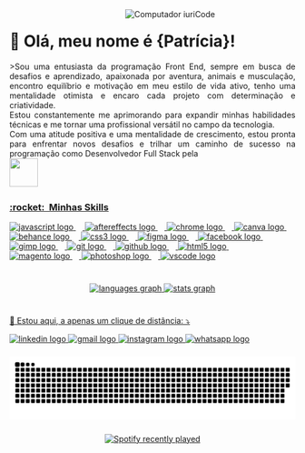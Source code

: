 <img src="https://raw.githubusercontent.com/MicaelliMedeiros/micaellimedeiros/master/image/computer-illustration.png" min-width="300px" max-width="300px" width="300px" align="right" alt="Computador iuriCode">

<h1>💜 Olá, meu nome é <strong>{Patrícia}!</strong></h1>
<p align="justify">
>Sou uma entusiasta da programação Front End, sempre em busca de desafios e aprendizado, apaixonada por aventura, animais e musculação, encontro equilíbrio e motivação em meu estilo de vida ativo, tenho uma mentalidade otimista e encaro cada projeto com determinação e criatividade. <br>Estou constantemente me aprimorando para expandir minhas habilidades técnicas e me tornar uma profissional versátil no campo da tecnologia. <br>Com uma atitude positiva e uma mentalidade de crescimento, estou pronta para enfrentar novos desafios e trilhar um caminho de sucesso na programação como Desenvolvedor Full Stack pela <br><a href="https://api.whatsapp.com/send/?phone=551151979923&text=Ol%C3%A1%2C+tenho+interesse+em+virar+s%C3%B3cio+do+DevClub&type=phone_number&app_absent=0" target="_blank"><img src="https://cdn.areademembros.com/files/instancia_731//image/cDo7aKpDpEAkLRPHuYlAXdFmHtYyjPljSjUIZgu6.png" height="50" width="50">
</p>
 <h3> :rocket: &nbsp;Minhas Skills </h3>
<p align="justify">
 <div align="left">
  <img src="https://cdn.jsdelivr.net/gh/devicons/devicon/icons/javascript/javascript-original.svg" height="20" alt="javascript logo"  />
  <img width="12" />
  <img src="https://cdn.jsdelivr.net/gh/devicons/devicon/icons/aftereffects/aftereffects-original.svg" height="20" alt="aftereffects logo"  />
  <img width="12" />
  <img src="https://cdn.jsdelivr.net/gh/devicons/devicon/icons/chrome/chrome-original.svg" height="20" alt="chrome logo"  />
  <img width="12" />
  <img src="https://cdn.jsdelivr.net/gh/devicons/devicon/icons/canva/canva-original.svg" height="20" alt="canva logo"  />
  <img width="12" />
  <img src="https://cdn.jsdelivr.net/gh/devicons/devicon/icons/behance/behance-original.svg" height="20" alt="behance logo"  />
  <img width="12" />
  <img src="https://cdn.jsdelivr.net/gh/devicons/devicon/icons/css3/css3-original.svg" height="20" alt="css3 logo"  />
  <img width="12" />
  <img src="https://cdn.jsdelivr.net/gh/devicons/devicon/icons/figma/figma-original.svg" height="20" alt="figma logo"  />
  <img width="12" />
  <img src="https://cdn.jsdelivr.net/gh/devicons/devicon/icons/facebook/facebook-original.svg" height="20" alt="facebook logo"  />
  <img width="12" />
  <img src="https://cdn.jsdelivr.net/gh/devicons/devicon/icons/gimp/gimp-original.svg" height="20" alt="gimp logo"  />
  <img width="12" />
  <img src="https://cdn.jsdelivr.net/gh/devicons/devicon/icons/git/git-original.svg" height="20" alt="git logo"  />
  <img width="12" />
  <img src="https://cdn.jsdelivr.net/gh/devicons/devicon/icons/github/github-original.svg" height="20" alt="github logo"  />
  <img width="12" />
  <img src="https://cdn.jsdelivr.net/gh/devicons/devicon/icons/html5/html5-original.svg" height="20" alt="html5 logo"  />
  <img width="12" />
  <img src="https://cdn.jsdelivr.net/gh/devicons/devicon/icons/magento/magento-original.svg" height="20" alt="magento logo"  />
  <img width="12" />
  <img src="https://cdn.jsdelivr.net/gh/devicons/devicon/icons/photoshop/photoshop-plain.svg" height="20" alt="photoshop logo"  />
  <img width="12" />
  <img src="https://cdn.jsdelivr.net/gh/devicons/devicon/icons/vscode/vscode-original.svg" height="20" alt="vscode logo"  />
</div>

###

<p align="left"></p>

###

<br clear="both">

<div align="center">
  <img src="https://github-readme-stats.vercel.app/api/top-langs?username=patriciamarpaulino&locale=pt-br&hide_title=false&layout=compact&card_width=320&langs_count=5&theme=bear&hide_border=true&order=2" height="150" alt="languages graph"  />
  <img src="https://github-readme-stats.vercel.app/api?username=patriciamarpaulino&hide_title=true&hide_rank=false&show_icons=true&include_all_commits=true&count_private=true&disable_animations=false&theme=dracula&locale=en&hide_border=true&order=1" height="150" alt="stats graph"  />
</div>

###
<br> 💌 Estou aqui, a apenas um clique de distância: ⤵️
<div align="left">
  <a href="https://www.linkedin.com/in/patriciamarciano/" target="_blank">
    <img src="https://raw.githubusercontent.com/maurodesouza/profile-readme-generator/master/src/assets/icons/social/linkedin/default.svg" width="42" height="20" alt="linkedin logo"  />
  </a>
  <a href="patriciamarpaulino@gmail.com" target="_blank">
    <img src="https://raw.githubusercontent.com/maurodesouza/profile-readme-generator/master/src/assets/icons/social/gmail/default.svg" width="42" height="20" alt="gmail logo"  />
  </a>
  <a href="https://www.instagram.com/pattymayaoficial/" target="_blank">
    <img src="https://raw.githubusercontent.com/maurodesouza/profile-readme-generator/master/src/assets/icons/social/instagram/default.svg" width="42" height="20" alt="instagram logo"  />
  </a>
  <a href="https://api.whatsapp.com/send?phone=5534999035964&text=contato" target="_blank">
    <img src="https://raw.githubusercontent.com/maurodesouza/profile-readme-generator/master/src/assets/icons/social/whatsapp/default.svg" width="42" height="20" alt="whatsapp logo"  />
  </a>
</div>

###

<img src="https://raw.githubusercontent.com/patriciamarpaulino/patriciamarpaulino/output/snake.svg" alt="Snake animation" />

###

<div align="center">
  <a href="https://open.spotify.com/user/31g3mk5r2aplslfrdytbcjpxbm5y">
    <img src="https://spotify-recently-played-readme.vercel.app/api?count=3&unique=false" alt="Spotify recently played"  />
  </a>
</div>




 
</p>






